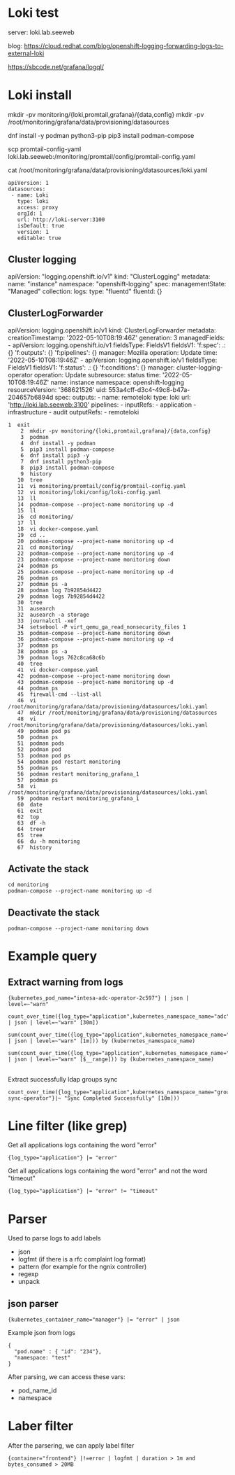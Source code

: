 # Loki test

server: loki.lab.seeweb

blog: https://cloud.redhat.com/blog/openshift-logging-forwarding-logs-to-external-loki

https://sbcode.net/grafana/logql/


# Loki install

mkdir -pv monitoring/{loki,promtail,grafana}/{data,config}
mkdir -pv /root/monitoring/grafana/data/provisioning/datasources

dnf install -y podman python3-pip
pip3 install podman-compose

scp promtail-config-yaml  loki.lab.seeweb:/monitoring/promtail/config/promtail-config.yaml

cat /root/monitoring/grafana/data/provisioning/datasources/loki.yaml

```
apiVersion: 1
datasources:
 - name: Loki
   type: loki
   access: proxy
   orgId: 1
   url: http://loki-server:3100
   isDefault: true
   version: 1
   editable: true
```

## Cluster logging

apiVersion: "logging.openshift.io/v1"
kind: "ClusterLogging"
metadata:
  name: "instance"
  namespace: "openshift-logging"
spec:
  managementState: "Managed"
  collection:
    logs:
      type: "fluentd"
      fluentd: {}

## ClusterLogForwarder

apiVersion: logging.openshift.io/v1
kind: ClusterLogForwarder
metadata:
  creationTimestamp: '2022-05-10T08:19:46Z'
  generation: 3
  managedFields:
    - apiVersion: logging.openshift.io/v1
      fieldsType: FieldsV1
      fieldsV1:
        'f:spec':
          .: {}
          'f:outputs': {}
          'f:pipelines': {}
      manager: Mozilla
      operation: Update
      time: '2022-05-10T08:19:46Z'
    - apiVersion: logging.openshift.io/v1
      fieldsType: FieldsV1
      fieldsV1:
        'f:status':
          .: {}
          'f:conditions': {}
      manager: cluster-logging-operator
      operation: Update
      subresource: status
      time: '2022-05-10T08:19:46Z'
  name: instance
  namespace: openshift-logging
  resourceVersion: '368621526'
  uid: 553a4cff-d3c4-49c8-b47a-204657b6894d
spec:
  outputs:
    - name: remoteloki
      type: loki
      url: 'http://loki.lab.seeweb:3100'
  pipelines:
    - inputRefs:
        - application
        - infrastructure
        - audit
      outputRefs:
        - remoteloki

```
1  exit
    2  mkdir -pv monitoring/{loki,promtail,grafana}/{data,config}
    3  podman
    4  dnf install -y podman
    5  pip3 install podman-compose
    6  dnf install pip3 -y
    7  dnf install python3-pip
    8  pip3 install podman-compose
    9  history
   10  tree
   11  vi monitoring/promtail/config/promtail-config.yaml
   12  vi monitoring/loki/config/loki-config.yaml
   13  ll
   14  podman-compose --project-name monitoring up -d
   15  ll
   16  cd monitoring/
   17  ll
   18  vi docker-compose.yaml
   19  cd ..
   20  podman-compose --project-name monitoring up -d
   21  cd monitoring/
   22  podman-compose --project-name monitoring up -d
   23  podman-compose --project-name monitoring down
   24  podman ps
   25  podman-compose --project-name monitoring up -d
   26  podman ps
   27  podman ps -a
   28  podman log 7b92854d4422
   29  podman logs 7b92854d4422
   30  tree
   31  ausearch
   32  ausearch -a storage
   33  journalctl -xef
   34  setsebool -P virt_qemu_ga_read_nonsecurity_files 1
   35  podman-compose --project-name monitoring down 
   36  podman-compose --project-name monitoring up -d
   37  podman ps
   38  podman ps -a
   39  podman logs 762c8ca68c6b
   40  tree
   41  vi docker-compose.yaml 
   42  podman-compose --project-name monitoring down 
   43  podman-compose --project-name monitoring up -d
   44  podman ps
   45  firewall-cmd --list-all
   46  vi /root/monitoring/grafana/data/provisioning/datasources/loki.yaml
   47  mkdir /root/monitoring/grafana/data/provisioning/datasources
   48  vi /root/monitoring/grafana/data/provisioning/datasources/loki.yaml
   49  podman pod ps
   50  podman ps
   51  podman pods
   52  podman pod
   53  podman pod ps
   54  podman pod restart monitoring
   55  podman ps
   56  podman restart monitoring_grafana_1
   57  podman ps
   58  vi /root/monitoring/grafana/data/provisioning/datasources/loki.yaml
   59  podman restart monitoring_grafana_1
   60  date
   61  exit
   62  top
   63  df -h
   64  treer
   65  tree
   66  du -h monitoring
   67  history
   ```


## Activate the stack

```
cd monitoring
podman-compose --project-name monitoring up -d
```

## Deactivate the stack

```
podman-compose --project-name monitoring down 
```

# Example query

## Extract warning from logs

```
{kubernetes_pod_name="intesa-adc-operator-2c597"} | json | level=~"warn"

count_over_time({log_type="application",kubernetes_namespace_name="adc"} | json | level=~"warn" [30m])

sum(count_over_time({log_type="application",kubernetes_namespace_name="adc"} | json | level=~"warn" [1m])) by (kubernetes_namespace_name)

sum(count_over_time({log_type="application",kubernetes_namespace_name="adc"} | json | level=~"warn" [$__range])) by (kubernetes_namespace_name)

```

##
Extract successfully ldap groups sync

```
count_over_time({log_type="application",kubernetes_namespace_name="group-sync-operator"}|~ "Sync Completed Successfully" [10m]))
```


# Line filter (like grep)

Get all applications logs containing the word "error"

```
{log_type="application"} |= "error"
```

Get all applications logs containing the word "error" and not the word "timeout"
```
{log_type="application"} |= "error" != "timeout"
```

# Parser

Used to parse logs to add labels

- json 
- logfmt (if there is a rfc complaint log format)
- pattern  (for example for the ngnix controller)
- regexp
- unpack


## json parser

```
{kubernetes_container_name="manager"} |= "error" | json
```

Example json from logs

```
{
  "pod.name" : { "id": "234"},
  "namespace: "test"
}
```

After parsing, we can access these vars:

- pod_name_id
- namespace

# Laber filter

After the parsering, we can apply label filter

```
{container="frontend"} |!=error | logfmt | duration > 1m and bytes_consumed > 20MB











